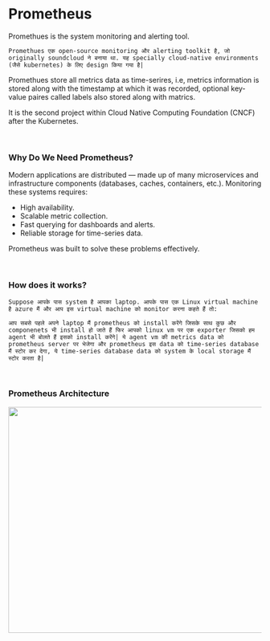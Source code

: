# Prometheus

Promethues is the system monitoring and alerting tool.

```Promethues एक open-source monitoring और alerting toolkit है, जो originally soundcloud ने बनाया था. यह specially cloud-native environments (जैसे kubernetes) के लिए design किया गया है|```

Promethues store all metrics data as time-serires, i.e, metrics information is stored along with the timestamp at which it was recorded, optional key-value paires called labels also stored along with matrics.

It is the second project within Cloud Native Computing Foundation (CNCF) after the Kubernetes.

<br>

### Why Do We Need Prometheus?

Modern applications are distributed — made up of many microservices and infrastructure components (databases, caches, containers, etc.). Monitoring these systems requires:
- High availability.
- Scalable metric collection.
- Fast querying for dashboards and alerts.
- Reliable storage for time-series data.

Prometheus was built to solve these problems effectively.

<br>

### How does it works?

```Suppose आपके पास system है आपका laptop. आपके पास एक Linux virtual machine है azure मैं और आप इस virtual machine को monitor करना कहते हैं तो:```

```आप सबसे पहले अपने laptop मैं prometheus को install करेंगे जिसके साथ कुछ और componenets भी install हो जाते हैं फिर आपको linux vm पर एक exporter जिसको हम agent भी बोलते हैं इसको install करेंगे| ये agent vm की metrics data को prometheus server पर भेजेगा और prometheus इस data को time-series database मैं स्टोर कर देगा, ये time-series database data को system के local storage मैं स्टोर करता है|```


<br>

### Prometheus Architecture

<img src="https://drive.google.com/uc?export=view&id=10PSfiEn2u5jjXKI4JaN6EG97fXwzNbp_" width="750" height="450">
